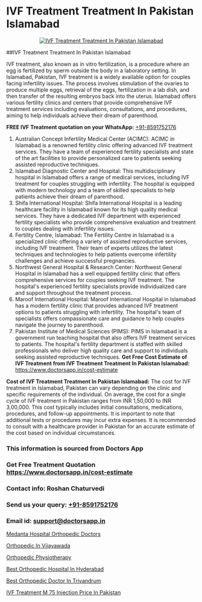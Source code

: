 # IVF Treatment Treatment In Pakistan Islamabad

<p align="center">
  <a href="https://doctorsapp.in/treatment/ivf-treatment">
    <img src="https://doctorsapp.co.in/uploads/treatment_image/ICSI.jpg" alt="IVF Treatment Treatment In Pakistan Islamabad">
  </a>
</p>
##IVF Treatment Treatment In Pakistan Islamabad

IVF treatment, also known as in vitro fertilization, is a procedure where an egg is fertilized by sperm outside the body in a laboratory setting. In Islamabad, Pakistan, IVF treatment is a widely available option for couples facing infertility issues. The process involves stimulation of the ovaries to produce multiple eggs, retrieval of the eggs, fertilization in a lab dish, and then transfer of the resulting embryos back into the uterus. Islamabad offers various fertility clinics and centers that provide comprehensive IVF treatment services including evaluations, consultations, and procedures, aiming to help individuals achieve their dream of parenthood.

**FREE IVF Treatment quotation on your WhatsApp:**  [+91-8591752176](https://api.whatsapp.com/send?phone=8591752176)

1) Australian Concept Infertility Medical Center (ACIMC): ACIMC in Islamabad is a renowned fertility clinic offering advanced IVF treatment services. They have a team of experienced fertility specialists and state of the art facilities to provide personalized care to patients seeking assisted reproductive techniques.
2) Islamabad Diagnostic Center and Hospital: This multidisciplinary hospital in Islamabad offers a range of medical services, including IVF treatment for couples struggling with infertility. The hospital is equipped with modern technology and a team of skilled specialists to help patients achieve their dream of parenthood.
3) Shifa International Hospital: Shifa International Hospital is a leading healthcare facility in Islamabad known for its high quality medical services. They have a dedicated IVF department with experienced fertility specialists who provide comprehensive evaluation and treatment to couples dealing with infertility issues.
4) Fertility Centre, Islamabad: The Fertility Centre in Islamabad is a specialized clinic offering a variety of assisted reproductive services, including IVF treatment. Their team of experts utilizes the latest techniques and technologies to help patients overcome infertility challenges and achieve successful pregnancies.
5) Northwest General Hospital & Research Center: Northwest General Hospital in Islamabad has a well equipped fertility clinic that offers comprehensive services for couples seeking IVF treatment. The hospital's experienced fertility specialists provide individualized care and support throughout the treatment process.
6) Maroof International Hospital: Maroof International Hospital in Islamabad has a modern fertility clinic that provides advanced IVF treatment options to patients struggling with infertility. The hospital's team of specialists offers compassionate care and guidance to help couples navigate the journey to parenthood.
7) Pakistan Institute of Medical Sciences (PIMS): PIMS in Islamabad is a government run teaching hospital that also offers IVF treatment services to patients. The hospital's fertility department is staffed with skilled professionals who deliver high quality care and support to individuals seeking assisted reproductive techniques.
**Get Free Cost Estimate of IVF Treatment from IVF Treatment Treatment In Pakistan Islamabad:** https://www.doctorsapp.in/cost-estimate

**Cost of IVF Treatment Treatment In Pakistan Islamabad:**
The cost for IVF treatment in Islamabad, Pakistan can vary depending on the clinic and specific requirements of the individual. On average, the cost for a single cycle of IVF treatment in Pakistan ranges from INR 1,50,000 to INR 3,00,000. This cost typically includes initial consultations, medications, procedures, and follow-up appointments. It is important to note that additional tests or procedures may incur extra expenses. It is recommended to consult with a healthcare provider in Pakistan for an accurate estimate of the cost based on individual circumstances.

### This information is sourced from Doctors App 
### Get Free Treatment Quotation https://www.doctorsapp.in/cost-estimate
### Contact info: Roshan Chaturvedi 
### Send us your query: [+91-8591752176](https://api.whatsapp.com/send?phone=8591752176) 
### Email id: support@doctorsapp.in

[Medanta Hospital Orthopedic Doctors](https://www.linkedin.com/pulse/medanta-hospital-orthopedic-doctors-doctorsapp-chittagong-w060e?trackingId=5%2BjqBnvtDjFTSd0iMtntZA%3D%3D&lipi=urn%3Ali%3Apage%3Ad_flagship3_company_admin%3BUjs5mcUZR9ewYOKOFkpg2w%3D%3D)

[Orthopedic In Vijayawada](https://www.linkedin.com/pulse/orthopedic-vijayawada-doctorsapp-chittagong-ty6ee?trackingId=cbLDhgSAORJ05BdXblE8FA%3D%3D&lipi=urn%3Ali%3Apage%3Ad_flagship3_company_admin%3BUjs5mcUZR9ewYOKOFkpg2w%3D%3D)

[Orthopedic Physiotherapy](https://medium.com/@vimalrana22/orthopedic-physiotherapy-591046fcb03b)

[Best Orthopedic Hospital In Hyderabad](https://medium.com/@vimalrana22/best-orthopedic-hospital-in-hyderabad-e7492a968a31)

[Best Orthopedic Doctor In Trivandrum](https://doctors-apps.github.io/doctorsapp/best-orthopedic-doctor-in-trivandrum)

[IVF Treatment M 75 Injection Price In Pakistan](https://doctors-apps.github.io/doctorsapp/ivf-treatment-m-75-injection-price-in-pakistan)

